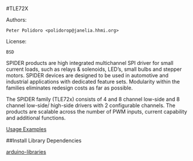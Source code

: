 #TLE72X

Authors:

    Peter Polidoro <polidorop@janelia.hhmi.org>

License:

    BSD

SPIDER products are high integrated multichannel SPI driver for small
current loads, such as relays & solenoids, LED’s, small bulbs and
stepper motors. SPIDER devices are designed to be used in automotive
and industrial applications with dedicated feature sets. Modularity
within the families eliminates redesign costs as far as possible.

The SPIDER family (TLE72x) consists of 4 and 8 channel low-side and 8
channel low-side/ high-side drivers with 2 configurable channels. The
products are scalable across the number of PWM inputs, current
capability and additional functions.

[Usage Examples](./examples)

##Install Library Dependencies

[arduino-libraries](https://github.com/janelia-arduino/arduino-libraries)
